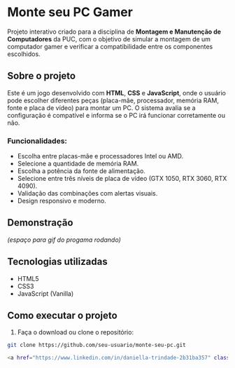 # Monte seu PC Gamer

Projeto interativo criado para a disciplina de **Montagem e Manutenção de Computadores** da PUC, com o objetivo de simular a montagem de um computador gamer e verificar a compatibilidade entre os componentes escolhidos.

## Sobre o projeto

Este é um jogo desenvolvido com **HTML**, **CSS** e **JavaScript**, onde o usuário pode escolher diferentes peças (placa-mãe, processador, memória RAM, fonte e placa de vídeo) para montar um PC. O sistema avalia se a configuração é compatível e informa se o PC irá funcionar corretamente ou não.

### Funcionalidades:

- Escolha entre placas-mãe e processadores Intel ou AMD.
- Selecione a quantidade de memória RAM.
- Escolha a potência da fonte de alimentação.
- Selecione entre três níveis de placa de vídeo (GTX 1050, RTX 3060, RTX 4090).
- Validação das combinações com alertas visuais.
- Design responsivo e moderno.

## Demonstração

*(espaço para gif do progama rodando)*

## Tecnologias utilizadas

- HTML5
- CSS3
- JavaScript (Vanilla)

## Como executar o projeto

1. Faça o download ou clone o repositório:
```bash
git clone https://github.com/seu-usuario/monte-seu-pc.git

<a href="https://www.linkedin.com/in/daniella-trindade-2b31ba357" class="linkedIn-btn" target="_blank">Visite meu LinkedIn</a>

